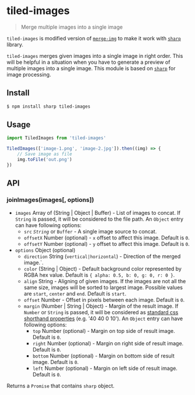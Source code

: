 # tiled-images

> Merge multiple images into a single image

`tiled-images` is modified version of [`merge-img`][merge-img] to make it work with [`sharp`][sharp] library.

`tiled-images` merges given images into a single image in right order. This will be helpful in a situation when you have to generate a preview of multiple images into a single image. This module is based on [`sharp`][sharp] for image processing.

## Install

```bash
$ npm install sharp tiled-images
```

## Usage

```javascript
import TiledImages from 'tiled-images'

TiledImages(['image-1.png', 'image-2.jpg']).then((img) => {
    // Save image as file
    img.toFile('out.png')
})
```

## API

### joinImages(images[, options])

-   `images` Array of (String | Object | Buffer) - List of images to concat. If `String` is passed, it will be considered to the file path. An `Object` entry can have following options:
    -   `src` _`String`_ or `Buffer` - A single image source to concat.
    -   `offsetX` Number (optional) - `x` offset to affect this image. Default is `0`.
    -   `offsetY` Number (optional) - `y` offset to affect this image. Default is `0`.
-   `options` Object (optional)
    -   `direction` String (`vertical|horizontal`) - Direction of the merged image.`.
    -   `color` (String | Object) - Default background color represented by RGBA hex value. Default is `{ alpha: 0.5, b: 0, g: 0, r: 0 }`.
    -   `align` String - Aligning of given images. If the images are not all the same size, images will be sorted to largest image. Possible values are `start`, `center` and `end`. Default is `start`.
    -   `offset` Number - Offset in pixels between each image. Default is `0`.
    -   `margin` (Number | String | Object) - Margin of the result image. If `Number` or `String` is passed, it will be considered as [standard css shorthand properties](https://developer.mozilla.org/en-US/docs/Web/CSS/Shorthand_properties) (e.g. '40 40 0 10'). An `Object` entry can have following options:
        -   `top` Number (optional) - Margin on top side of result image. Default is `0`.
        -   `right` Number (optional) - Margin on right side of result image. Default is `0`.
        -   `bottom` Number (optional) - Margin on bottom side of result image. Default is `0`.
        -   `left` Number (optional) - Margin on left side of result image. Default is `0`.

Returns a `Promise` that contains `sharp` object.

[sharp]: https://github.com/lovell/sharp
[merge-img]: https://github.com/preco21/merge-img
